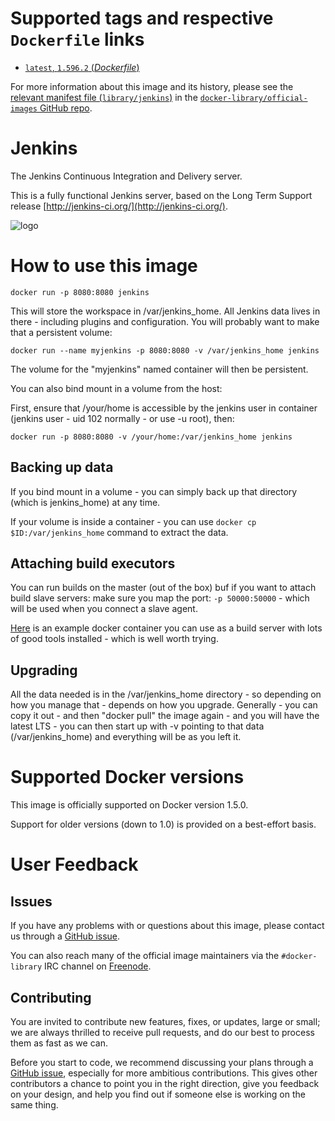 # Supported tags and respective `Dockerfile` links

-	[`latest`, `1.596.2` (*Dockerfile*)](https://github.com/cloudbees/jenkins-ci.org-docker/blob/66dc63923438e70eaebd68da41bc7b9ea35ce2aa/Dockerfile)

For more information about this image and its history, please see the [relevant manifest file (`library/jenkins`)](https://github.com/docker-library/official-images/blob/master/library/jenkins) in the [`docker-library/official-images` GitHub repo](https://github.com/docker-library/official-images).

# Jenkins

The Jenkins Continuous Integration and Delivery server.

This is a fully functional Jenkins server, based on the Long Term Support release [http://jenkins-ci.org/](http://jenkins-ci.org/).

![logo](http://jenkins-ci.org/sites/default/files/jenkins_logo.png)

# How to use this image

	docker run -p 8080:8080 jenkins

This will store the workspace in /var/jenkins_home. All Jenkins data lives in there - including plugins and configuration. You will probably want to make that a persistent volume:

	docker run --name myjenkins -p 8080:8080 -v /var/jenkins_home jenkins

The volume for the "myjenkins" named container will then be persistent.

You can also bind mount in a volume from the host:

First, ensure that /your/home is accessible by the jenkins user in container (jenkins user - uid 102 normally - or use -u root), then:

	docker run -p 8080:8080 -v /your/home:/var/jenkins_home jenkins

## Backing up data

If you bind mount in a volume - you can simply back up that directory (which is jenkins_home) at any time.

If your volume is inside a container - you can use `docker cp
$ID:/var/jenkins_home` command to extract the data.

## Attaching build executors

You can run builds on the master (out of the box) buf if you want to attach build slave servers: make sure you map the port: `-p 50000:50000` - which will be used when you connect a slave agent.

[Here](https://registry.hub.docker.com/u/maestrodev/build-agent/) is an example docker container you can use as a build server with lots of good tools installed - which is well worth trying.

## Upgrading

All the data needed is in the /var/jenkins_home directory - so depending on how you manage that - depends on how you upgrade. Generally - you can copy it out - and then "docker pull" the image again - and you will have the latest LTS - you can then start up with -v pointing to that data (/var/jenkins_home) and everything will be as you left it.

# Supported Docker versions

This image is officially supported on Docker version 1.5.0.

Support for older versions (down to 1.0) is provided on a best-effort basis.

# User Feedback

## Issues

If you have any problems with or questions about this image, please contact us through a [GitHub issue](https://github.com/cloudbees/jenkins-ci.org-docker/issues).

You can also reach many of the official image maintainers via the `#docker-library` IRC channel on [Freenode](https://freenode.net).

## Contributing

You are invited to contribute new features, fixes, or updates, large or small; we are always thrilled to receive pull requests, and do our best to process them as fast as we can.

Before you start to code, we recommend discussing your plans through a [GitHub issue](https://github.com/cloudbees/jenkins-ci.org-docker/issues), especially for more ambitious contributions. This gives other contributors a chance to point you in the right direction, give you feedback on your design, and help you find out if someone else is working on the same thing.
